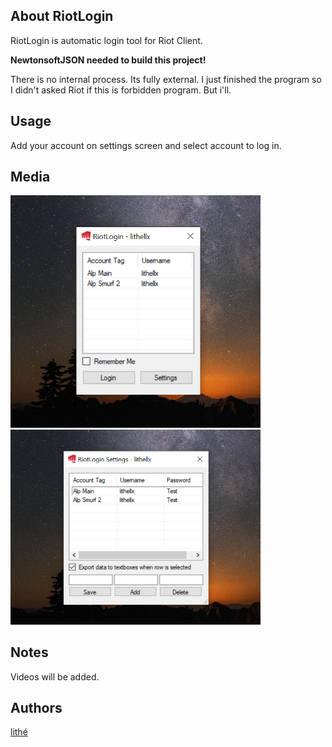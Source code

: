 ## About RiotLogin
RiotLogin is automatic login tool for Riot Client.

**NewtonsoftJSON needed to build this project!**

There is no internal process. Its fully external.
I just finished the program so I didn't asked Riot if this is forbidden program. But i'll.

## Usage
Add your account on settings screen and select account to log in.

## Media
<img src="/Images/RiotLogin1.png" width="400"/>
<img src="/Images/RiotLogin2.png" width="400"/>

## Notes
Videos will be added.

## Authors
[lithé](https://github.com/lithell)

